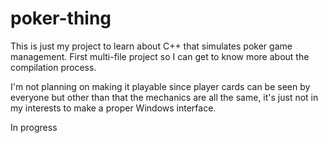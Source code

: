 # poker-thing
This is just my project to learn about C++ that simulates poker game management. First multi-file project so I can get to know more about the compilation process.

I'm not planning on making it playable since player cards can be seen by everyone but other than that the mechanics are all the same, it's just not in my interests to make a proper Windows interface.

In progress
